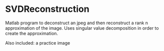 # SVDReconstruction

Matlab program to deconstruct an jpeg and then reconstruct a rank n approximation of the image. Uses singular value decomposition in order to create the approximation.

Also included: a practice image

